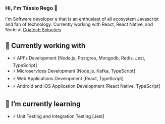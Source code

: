 <!--
**tassiorego/tassiorego** is a ✨ _special_ ✨ repository because its `README.md` (this file) appears on your GitHub profile.

Here are some ideas to get you started:

- 🔭 I’m currently working on ...
- 🌱 I’m currently learning ...
- 👯 I’m looking to collaborate on ...
- 🤔 I’m looking for help with ...
- 💬 Ask me about ...
- 📫 How to reach me: ...
- 😄 Pronouns: ...
- ⚡ Fun fact: ...
-->


### Hi, I'm Tássio Rego 👋

I'm Software developer e that is an enthusiast of all ecosystem Javascript and fan of technology. Currently working with React, React Native, 
and Node at [Criatech Soluções](http://criatech.me).

## 🔭 Currently working with

- :zap: API's Development [Node.js, Postgres, Mongodb, Redis, Jest, TypeScript]
- :zap: Microservices Development [Node.js, Kafka, TypeScript]
- :zap: Web Applications Development [React, TypeScript]
- :zap: Android and iOS Application Development [React Native, TypeScript]

## 🌱 I’m currently learning
- :zap: Unit Testing and Integration Testing [Jest]
  
